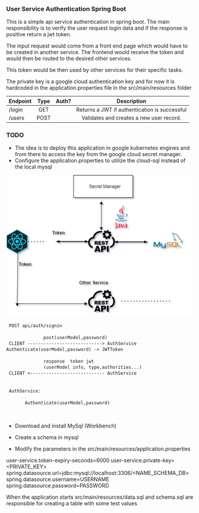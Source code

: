 ### User Service Authentication Spring Boot



This is a simple api service authentication in spring boot.
The main responsibility is to verify the user request login data 
and if the response is positive return a jwt token.

The input request would come from a front end page which would have to be created in 
another service. The frontend would receive the token and would then be routed
to the desired other services.

This token would be then used by other services for their specific tasks.

The private key is a google cloud authentication key and for now it is hardcoded in
the application.properties file in the src/main/resources folder

 

| Endpoint    | Type | Auth? | Description |
| ------------|:----:| -----:|:-------------:|
| /login      | GET  |       |Returns a JWT if authentication is successful
| /users      | POST |       |Validates and creates a new user record.




### TODO
- The idea is to deploy this application in google kubernetes engines and from there
to access the key from the google cloud secret manager.
- Configure the application.properties to utilize the cloud-sql instead of 
the local mysql



![Alt text](img/UserService.png "Title")

```
 POST api/auth/signin
               
              post(userModel,password) 
 CLIENT ----------------------------> AuthService Authenticate(userModel,password) -> JWTToken
          
              response  token jwt
              (userModel info, type,authorities...)
 CLIENT <---------------------------- AuthService
 
 
 AuthService: 
 
       Authenticate(userModel,password)
       
       
 ```

- Download and install MySql (Workbench)
  
- Create a schema in mysql
  
- Modify the parameters in the src/main/resources/application.properties

user-service.token-expiry-seconds=6000
user-service.private-key=<PRIVATE_KEY>
spring.datasource.url=jdbc:mysql://localhost:3306/<NAME_SCHEMA_DB>
spring.datasource.username=USERNAME
spring.datasource.password=PASSWORD

When the application starts src/main/resources/data.sql and schema.sql are
responsible for creating a table with some test values











